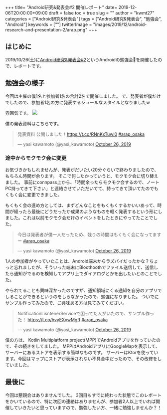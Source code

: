 +++
title= "Android研究&発表会#2 開催レポート"
date= 2019-12-06T20:00:00+09:00
draft = false
toc = true
slug = ""
author = "kwmt27"
categories = ["Android研究&発表会"]
tags = ["Android研究&発表会", "勉強会", "Android"]
keywords = [""]
twitterImage = "images/2019/12/android-research-and-presentation-2/arap.png"
+++

## はじめに

2019/10/26(土)に<a target="_blank" href="https://arap.connpass.com/event/148500/">Android研究&発表会#2</a>というAndroidの勉強会を開催したので、レポートです。


## 勉強会の様子
今回は主催の僕1名と参加者1名の合計2名で開催しました。
で、発表者が僕だけでしたので、参加者1名の方に発表するシュールなスタイルとなりましたw




雰囲気です。
<img src="/images/2019/12/android-research-and-presentation-2/presen.png">


僕の発表資料はこちらです。


<blockquote class="twitter-tweet"><p lang="ja" dir="ltr">発表資料 公開しました！<a href="https://t.co/RNnKxTuwl0">https://t.co/RNnKxTuwl0</a> <a href="https://twitter.com/hashtag/arap_osaka?src=hash&amp;ref_src=twsrc%5Etfw">#arap_osaka</a></p>&mdash; yasi kawamoto (@yasi_kawamoto) <a href="https://twitter.com/yasi_kawamoto/status/1187988081191706626?ref_src=twsrc%5Etfw">October 26, 2019</a></blockquote> <script async src="https://platform.twitter.com/widgets.js" charset="utf-8"></script>


### 途中からモクモク会に変更

お気づきかもしれませんが、発表がだいたい20分ぐらいで終わりましたので、もちろん時間が余ります。
そこで何したかっていうと、モクモク会に切り替えました。
事前にconnpass上から、「時間余ったらモクモク会するので、ノートPC持ってきて下さい」と連絡させていただいてて、持ってきて頂いてたのでもくもく会に変更できました。


もくもく会の進め方としては、まずどんなことをもくもくするかいいあって、時間が経ったら最後にどうだったか成果のようなものを軽く発表するという形にしました。これは以前モクモク会だけのイベントをしたときにやってたことでした。

<blockquote class="twitter-tweet"><p lang="ja" dir="ltr">今日は発表者が僕一人だったため、残りの時間はもくもく会になってますー <a href="https://twitter.com/hashtag/arap_osaka?src=hash&amp;ref_src=twsrc%5Etfw">#arap_osaka</a></p>&mdash; yasi kawamoto (@yasi_kawamoto) <a href="https://twitter.com/yasi_kawamoto/status/1188006247905124352?ref_src=twsrc%5Etfw">October 26, 2019</a></blockquote> <script async src="https://platform.twitter.com/widgets.js" charset="utf-8"></script>


1人の参加者がやっていたことは、Android端末からラズパイだったかな？ちょっと忘れましたが、そういった端末にBloothoothでファイル送信して、送信したら通知がでるのを検知してアプリ上でダイアログとかを出したいとのことでした。

やられてることも興味深かったのですが、通知領域にくる通知を自分のアプリでしることができるというのをしらなかったので、勉強になりました。
ついでにサンプル作ってみたので、ご興味ある方は見てみてください。

<blockquote class="twitter-tweet"><p lang="ja" dir="ltr">NotificationLisntenerServiceで困ってた人がいたので、サンプル作った！ <a href="https://t.co/hvyEXvwMgR">https://t.co/hvyEXvwMgR</a> <a href="https://twitter.com/hashtag/arap_osaka?src=hash&amp;ref_src=twsrc%5Etfw">#arap_osaka</a></p>&mdash; yasi kawamoto (@yasi_kawamoto) <a href="https://twitter.com/yasi_kawamoto/status/1188006522015514625?ref_src=twsrc%5Etfw">October 26, 2019</a></blockquote> <script async src="https://platform.twitter.com/widgets.js" charset="utf-8"></script>

僕の方は、 Kotlin Multiplatform project(MPP)でAndroidアプリを作っていたので、その続きをしてました。
MPPはAndroidアプリにGoogleMapを表示して、サーバーにあるストアを表示する簡単なものです。
サーバーはKtorを使っています。今回はマップにストアが表示されない不具合中だったので、その改修をしていました。



## 最後に

今回は懇親会はありませんでした。
3回目もすでに終わった状態でこのレポートをかいているので、特に次回の連絡はありませんが、参加者2人以上でいれば開催していきたいと思っていますので、勉強したい方、一緒に勉強しませんか？！